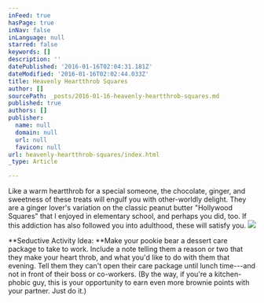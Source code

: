 ```yaml
---
inFeed: true
hasPage: true
inNav: false
inLanguage: null
starred: false
keywords: []
description: ''
datePublished: '2016-01-16T02:04:31.181Z'
dateModified: '2016-01-16T02:02:44.033Z'
title: Heavenly Heartthrob Squares
author: []
sourcePath: _posts/2016-01-16-heavenly-heartthrob-squares.md
published: true
authors: []
publisher:
  name: null
  domain: null
  url: null
  favicon: null
url: heavenly-heartthrob-squares/index.html
_type: Article

---
```

Like
a warm heartthrob for a special someone, the chocolate, ginger, and
sweetness of these treats will engulf you with other-worldly delight.
They are a ginger lover's variation on the classic peanut butter
"Hollywood Squares" that I enjoyed in elementary school, and
perhaps you did, too. If this addiction has also followed you into
adulthood, these will satisfy you.
![](https://the-grid-user-content.s3-us-west-2.amazonaws.com/e0f270c0-d23f-4312-ab2d-4f2ec6a14f60.JPG)

**Seductive
Activity Idea: **Make your pookie bear a dessert care package to take to work. Include a note telling them a reason or two that they make your heart throb, and what you'd like to do with them that evening. Tell them they can't open their care package until lunch time---and not in front of their boss or co-workers. (By the way, if you're a kitchen-phobic guy, this is your opportunity to earn even more brownie points with your partner. Just do it.)